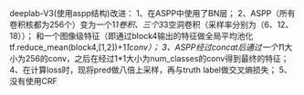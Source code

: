 deeplab-V3(使用aspp结构)改进：
    1、在ASPP中使用了BN层；
    2、ASPP（所有卷积核都为256个）变为一个1*1卷积、三个3*3空洞卷积（采样率分别为（6、12、18））；
    和一个图像级特征（即通过block4输出的特征做全局平均池化tf.reduce_mean(block4,[1,2])+1*1conv）；
    3、ASPP经过concat后通过一个1*1大小为256的conv，之后在经过1*1大小为num_classes的conv得到最终的特征；
    4、在计算loss时，现将pred做八倍上采样，再与truth label做交叉熵损失；
    5、没有使用CRF
